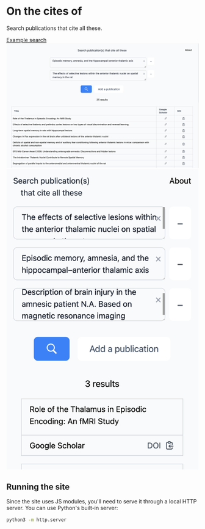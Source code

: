 # On the cites of

Search publications that cite all these.

[Example search](https://www.onthecitesof.info/index.html?doi1=10.1017/s0140525x99002034&doi2=10.1016/s0166-4328(96)89080-2)
![Example search using 2 publications](./assets/Example%20screenshot.png)
![Example search using 3 publications](./assets/Example%202%20screenshot.png)

## Running the site

Since the site uses JS modules, you'll need to serve it through a local HTTP server. You can use Python's built-in server:

```bash
python3 -m http.server
```